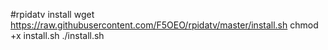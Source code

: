#rpidatv install
wget https://raw.githubusercontent.com/F5OEO/rpidatv/master/install.sh
chmod +x install.sh
./install.sh


